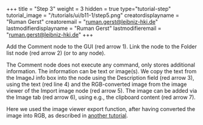 +++
title = "Step 3"
weight = 3
hidden = true
type="tutorial-step"
tutorial_image = "/tutorials/ui/b11-1/step5.png"
creatordisplayname = "Ruman Gerst"
creatoremail = "ruman.gerst@leibniz-hki.de"
lastmodifierdisplayname = "Ruman Gerst"
lastmodifieremail = "ruman.gerst@leibniz-hki.de"
+++

Add the Comment node to the GUI (red arrow 1). Link the node to the Folder list node (red arrow 2) (or to any node). 

The Comment node does not execute any command, only stores additional information. The information can be text or image(s). We copy the text from the ImageJ info box into the node using the Description field (red arrow 3), using the text (red line 4) and the RGB-converted image from the image viewer of the Import image node (red arrow 5). The image can be added via the Image tab (red arrow 6), using e.g., the clipboard content (red arrow 7). 

Here we used the image viewer export function, after having converted the image into RGB, as described in [another tutorial](/tutorials/ui/image-viewer-1/#step-7). 